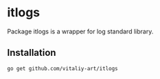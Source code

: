 # itlogs
Package itlogs is a wrapper for log standard library.

## Installation
`go get github.com/vitaliy-art/itlogs`
